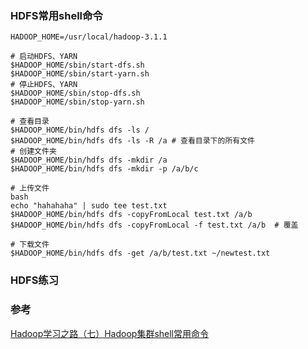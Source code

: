 ### HDFS常用shell命令
```shell
HADOOP_HOME=/usr/local/hadoop-3.1.1

# 启动HDFS、YARN
$HADOOP_HOME/sbin/start-dfs.sh
$HADOOP_HOME/sbin/start-yarn.sh
# 停止HDFS、YARN
$HADOOP_HOME/sbin/stop-dfs.sh
$HADOOP_HOME/sbin/stop-yarn.sh

# 查看目录
$HADOOP_HOME/bin/hdfs dfs -ls /
$HADOOP_HOME/bin/hdfs dfs -ls -R /a # 查看目录下的所有文件
# 创建文件夹
$HADOOP_HOME/bin/hdfs dfs -mkdir /a
$HADOOP_HOME/bin/hdfs dfs -mkdir -p /a/b/c

# 上传文件
bash
echo "hahahaha" | sudo tee test.txt
$HADOOP_HOME/bin/hdfs dfs -copyFromLocal test.txt /a/b
$HADOOP_HOME/bin/hdfs dfs -copyFromLocal -f test.txt /a/b  # 覆盖

# 下载文件
$HADOOP_HOME/bin/hdfs dfs -get /a/b/test.txt ~/newtest.txt

```
### HDFS练习

### 参考
[Hadoop学习之路（七）Hadoop集群shell常用命令](https://www.cnblogs.com/qingyunzong/p/8527595.html)